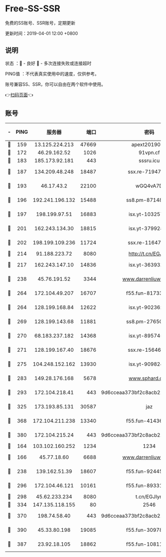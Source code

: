 # Free-SS-SSR

免费的SS账号、SSR账号，定期更新

更新时间：2019-04-01 12:00 +0800

## 说明

状态     ：🙂 - 良好 🙁 - 多次连接失败或连接超时

PING值   ：不代表真实使用中的速度，仅供参考。

账号兼容SS、SSR，你可以自由在两个软件中使用。

👉[扫码页面](https://liesauer.github.io/Free-SS-SSR/)👈

## 账号

|-|PING|服务器|端口|密码|加密方式|区域|
|:----:|:----:|:-----:|-----:|:----:|:----:|:----:|
|🙂|159|13.125.224.213|47669|apext2019001|chacha20|KR|
|🙂|172|46.29.162.52|1026|91vpn.cf|rc4-md5|RU|
|🙂|183|185.173.92.181|443|sssru.icu|rc4-md5|RU|
|🙂|187|134.209.48.248|18487|ssx.re-71947095|aes-256-cfb|US|
|🙂|193|46.17.43.2|22100|wGQ4vA7D|aes-256-gcm|RU|
|🙂|196|192.241.196.132|15488|ss8.pm-87148177|aes-256-cfb|US|
|🙂|197|198.199.97.51|16883|isx.yt-10325779|aes-256-cfb|US|
|🙂|201|162.243.134.30|18815|isx.yt-37992843|aes-256-cfb|US|
|🙂|202|198.199.109.236|11724|ssx.re-11647180|aes-256-cfb|US|
|🙂|214|91.188.223.72|8080|http://t.cn/EGJIyrl|rc4-md5|RU|
|🙂|217|162.243.147.10|14836|isx.yt-36393200|aes-256-cfb|US|
|🙂|238|45.76.191.52|3344|www.darrenliuwei.com|aes-256-cfb|AU|
|🙂|264|172.104.49.207|16707|f55.fun-81733615|aes-256-cfb|SG|
|🙂|264|128.199.168.84|12622|isx.yt-90236231|aes-256-cfb|SG|
|🙂|269|128.199.143.68|11881|ss8.pm-27650845|aes-256-cfb|SG|
|🙂|270|68.183.237.182|14368|isx.yt-89574576|aes-256-cfb|SG|
|🙂|271|128.199.167.40|18676|ssx.re-15646826|aes-256-cfb|SG|
|🙂|275|104.248.152.162|13930|isx.yt-90982442|aes-256-cfb|SG|
|🙂|283|149.28.176.168|5678|www.sphard.com|aes-256-cfb|SG|
|🙂|293|172.104.218.41|443|9d6cceaa373bf2c8acb22e60b6a58be6|aes-256-cfb|US|
|🙂|325|173.193.85.131|30587|jaz|aes-256-cfb|US|
|🙂|368|172.104.211.238|13340|f55.fun-41436212|aes-256-cfb|US|
|🙂|380|172.104.215.24|443|9d6cceaa373bf2c8acb22e60b6a58be6|aes-256-cfb|US|
|🙂|164|103.102.160.252|1234|1234|rc4-md5|JP|
|🙂|166|45.77.18.60|6688|www.darrenliuwei.com|aes-256-cfb|JP|
|🙂|238|139.162.51.39|18607|f55.fun-92445990|aes-256-cfb|SG|
|🙂|296|172.104.46.121|10161|f55.fun-89331338|aes-256-cfb|SG|
|🙂|298|45.62.233.234|8080|t.cn/EGJIyrl|rc4-md5|CA|
|🙂|334|147.135.118.155|80|2546|chacha20|US|
|🙂|370|198.74.58.40|443|9d6cceaa373bf2c8acb22e60b6a58be6|aes-256-cfb|US|
|🙂|390|45.33.80.198|19085|f55.fun-30978462|aes-256-cfb|US|
|🙁|387|23.92.18.105|18862|f55.fun-10811228|aes-256-cfb|US|
